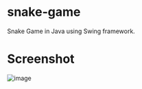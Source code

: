 # snake-game
Snake Game in Java using Swing framework.

# Screenshot
![image](https://github.com/heeranshgithub/snake-game/assets/140755797/7587ba36-8a92-4ef2-8d61-135c636e123c)
